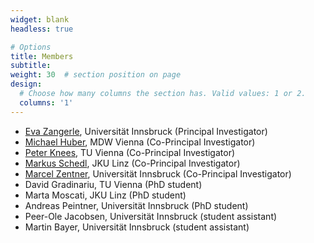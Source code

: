 ```yaml
---
widget: blank
headless: true

# Options
title: Members
subtitle:
weight: 30  # section position on page
design:
  # Choose how many columns the section has. Valid values: 1 or 2.
  columns: '1'
---
```

* [Eva Zangerle](http://evazangerle.at), Universität Innsbruck (Principal Investigator)
* [Michael Huber](https://www.mdw.ac.at/ims/team/michael-huber/), MDW Vienna (Co-Principal Investigator)
* [Peter Knees](https://www.ifs.tuwien.ac.at/~knees/), TU Vienna (Co-Principal Investigator)
* [Markus Schedl](http://www.mschedl.eu/), JKU Linz (Co-Principal Investigator)
* [Marcel Zentner](https://www.uibk.ac.at/psychologie/fachbereiche/pdd/personality_assessment/mitarbeitende/zentner/), Universität Innsbruck (Co-Principal Investigator)
* David Gradinariu, TU Vienna (PhD student)
* Marta Moscati, JKU Linz (PhD student)
* Andreas Peintner, Universität Innsbruck (PhD student)
* Peer-Ole Jacobsen, Universität Innsbruck (student assistant)
* Martin Bayer, Universität Innsbruck (student assistant)
